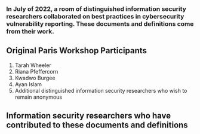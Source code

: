 ### In July of 2022, a room of distinguished information security researchers collaborated on best practices in cybersecurity vulnerability reporting. These documents and definitions come from their work.

## Original Paris Workshop Participants

1. Tarah Wheeler
2. Riana Pfeffercorn
3. Kwadwo Burgee
4. Ayan Islam
5. Additional distinguished information security researchers who wish to remain anonymous

## Information security researchers who have contributed to these documents and definitions
